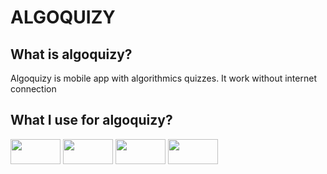 <h1>ALGOQUIZY</h1>
<h2>What is algoquizy?</h2>
Algoquizy is mobile app with algorithmics quizzes. It work without internet connection
<h2>What I use for algoquizy?</h2>
<p>
<img src="https://user-images.githubusercontent.com/79708932/173285647-535e8e98-51c9-4858-9620-0de3cb4e9406.png" width = "80" height ="40"/>
<img src="https://user-images.githubusercontent.com/79708932/173285756-ab84ff3a-8613-42fb-ae00-4c009c568611.png" width="80" height="40"/>
<img src="https://user-images.githubusercontent.com/79708932/173285978-ecfb81cf-1bda-478b-99de-d01311b43799.png" width="80" height="40"/>
<img src="https://user-images.githubusercontent.com/79708932/173286151-9b6470d1-b479-40ae-bfe7-1e54d26a0e4d.png" width="80" height="40"/>
</p>